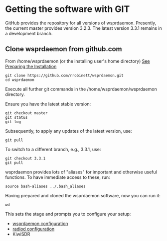 # Getting the software with GIT

GitHub provides the repository for all versions of wsprdaemon.  Presently, the current master provides version 3.2.3.  The latest version 3.3.1 remains in a development branch.

## Clone wsprdaemon from github.com

From /home/wsprdaemon (or the installing user's home directory) [See Preparing the Installation](./preparation.md)
```
git clone https://github.com/rrobinett/wsprdaemon.git
cd wsprdaemon
```
Execute all further git commands in the /home/wsprdaemon/wsprdaemon directory.

Ensure you have the latest stable version:
```
git checkout master
git status
git log
```
Subsequently, to apply any updates of the latest version, use:
```
git pull
```

To switch to a different branch, e.g., 3.3.1, use:
```
git checkout 3.3.1
git pull
```

wsprdaemon provides lots of "aliases" for important and otherwise useful functions.  To have immediate access to these, run:
```
source bash-aliases ../.bash_aliases
```

Having prepared and cloned the wsprdaemon software, now you can run it:

```
wd
```
This sets the stage and prompts you to configure your setup:
- [wsprdaemon configuration](../configuration/wd_conf.md)
- [radiod configuration](../configuration/radiod_conf.md)
- KiwiSDR
